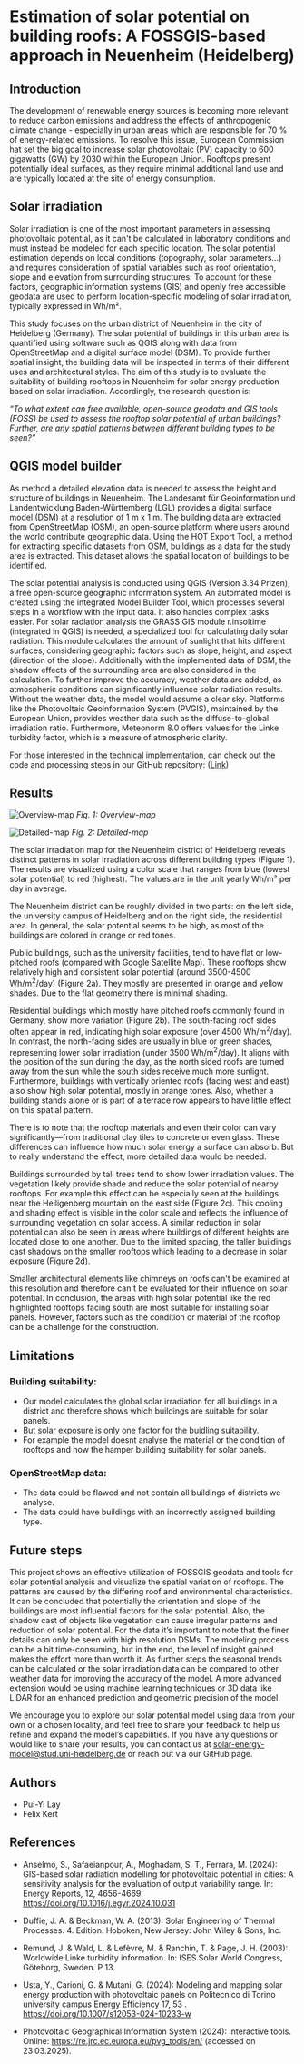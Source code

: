 # Estimation of solar potential on building roofs: A FOSSGIS-based approach in Neuenheim (Heidelberg)


## Introduction

The development of renewable energy sources is becoming more relevant to reduce carbon emissions and address the effects of anthropogenic climate change - especially in urban areas which are responsible for 70 % of energy-related emissions. To resolve this issue, European Commission hat set the big goal to increase solar photovoltaic (PV) capacity to 600 gigawatts (GW) by 2030 within the European Union. Rooftops present potentially ideal surfaces, as they require minimal additional land use and are typically located at the site of energy consumption. 


## Solar irradiation

Solar irradiation is one of the most important parameters in assessing photovoltaic potential, as it can't be calculated in laboratory conditions and must instead be modeled for each specific location. The solar potential estimation depends on local conditions (topography, solar parameters…) and requires consideration of spatial variables such as roof orientation, slope and elevation from surrounding structures. To account for these factors, geographic information systems (GIS) and openly free accessible geodata are used to perform location-specific modeling of solar irradiation, typically expressed in Wh/m².

This study focuses on the urban district of Neuenheim in the city of Heidelberg (Germany). The solar potential of buildings in this urban area is quantified using software such as QGIS along with data from OpenStreetMap and a digital surface model (DSM). To provide further spatial insight, the building data will be inspected in terms of their different uses and architectural styles. The aim of this study is to evaluate the suitability of building rooftops in Neuenheim for solar energy production based on solar irradiation. Accordingly, the research question is:

*“To what extent can free available, open-source geodata and GIS tools (FOSS)  be used to assess the rooftop solar potential of urban buildings? Further, are any spatial patterns between different building types to be seen?”*


## QGIS model builder

As method a detailed elevation data is needed to assess the height and structure of buildings in Neuenheim. The Landesamt für Geoinformation und Landentwicklung Baden-Württemberg (LGL) provides a digital surface model (DSM) at a resolution of 1 m x 1 m. The building data are extracted from OpenStreetMap (OSM), an open-source platform where users around the world contribute geographic data. Using the HOT Export Tool, a method for extracting specific datasets from OSM, buildings as a data for the study area is extracted. This dataset allows the spatial location of buildings to be identified.

The solar potential analysis is conducted using QGIS (Version 3.34 Prizen), a free open-source geographic information system. An automated model is created using the integrated Model Builder Tool, which processes several steps in a workflow with the input data. It also handles complex tasks easier. For solar radiation analysis the GRASS GIS module r.insoltime (integrated in QGIS) is needed, a specialized tool for calculating daily solar radiation. This module calculates the amount of sunlight that hits different surfaces, considering geographic factors such as slope, height, and aspect (direction of the slope). Additionally with the implemented data of DSM, the shadow effects of the surrounding area are also considered in the calculation. To further improve the accuracy, weather data are added, as atmospheric conditions can significantly influence solar radiation results. Without the weather data, the model would assume a clear sky. Platforms like the Photovoltaic Geoinformation System (PVGIS), maintained by the European Union, provides weather data such as the diffuse-to-global irradiation ratio. Furthermore, Meteonorm 8.0 offers values for the Linke turbidity factor, which is a measure of atmospheric clarity. 

For those interested in the technical implementation, can check out the code and processing steps in our GitHub repository: ([Link](https://courses.gistools.geog.uni-heidelberg.de/qk232/solar_potential_heidelberg_lay_kert))


## Results

![Overview-map](Fig_1_Uebersichtkarte.png)
*Fig. 1: Overview-map*

![Detailed-map](Fig_2_Details_solar.png)
*Fig. 2: Detailed-map*

The solar irradiation map for the Neuenheim district of Heidelberg reveals distinct patterns in solar irradiation across different building types (Figure 1). The results are visualized using a color scale that ranges from blue (lowest solar potential) to red (highest). The values are in the unit yearly Wh/m² per day in average. 

The Neuenheim district can be roughly divided in two parts: on the left side, the university campus of Heidelberg and on the right side, the residential area. In general, the solar potential seems to be high, as most of the buildings are colored in orange or red tones. 

Public buildings, such as the university facilities, tend to have flat or low-pitched roofs (compared with Google Satellite Map). These rooftops show relatively high and consistent solar potential (around 3500-4500 Wh/m<sup>2</sup>/day) (Figure 2a). They mostly are presented in orange and yellow shades. Due to the flat geometry there is minimal shading. 

Residential buildings which mostly have pitched roofs commonly found in Germany, show more variation (Figure 2b). The south-facing roof sides often appear in red, indicating high solar exposure (over 4500 Wh/m<sup>2</sup>/day). In contrast, the north-facing sides are usually in blue or green shades, representing lower solar irradiation (under 3500 Wh/m<sup>2</sup>/day). It aligns with the position of the sun during the day, as the north sided roofs are turned away from the sun while the south sides receive much more sunlight. Furthermore, buildings with vertically oriented roofs (facing west and east) also show high solar potential, mostly in orange tones.  Also, whether a building stands alone or is part of a terrace row appears to have little effect on this spatial pattern.

There is to note that the rooftop materials and even their color can vary significantly—from traditional clay tiles to concrete or even glass. These differences can influence how much solar energy a surface can absorb. But to really understand the effect, more detailed data would be needed. 

Buildings surrounded by tall trees tend to show lower irradiation values. The vegetation likely provide shade and reduce the solar potential of nearby rooftops. For example this effect can be especially seen at the buildings near the Heiligenberg mountain on the east side (Figure 2c). This cooling and shading effect is visible in the color scale and reflects the influence of surrounding vegetation on solar access.  A similar reduction in solar potential can also be seen in areas where buildings of different heights are located close to one another. Due to the limited spacing, the taller buildings cast shadows on the smaller rooftops which leading to a decrease in solar exposure (Figure 2d). 

Smaller architectural elements like chimneys on roofs can't be examined at this resolution and therefore can't be evaluated for their influence on solar potential. In conclusion, the areas with high solar potential like the red highlighted rooftops facing south are most suitable for installing solar panels. However, factors such as the condition or material of the rooftop can be a challenge for the construction. 


## Limitations

### Building suitability:
  * Our model calculates the global solar irradiation for all buildings in a district and therefore shows which buildings are suitable for solar panels.
  * But solar exposure is only one factor for the buidling suitability.
  * For example the model doesnt analyse the material or the condition of rooftops and how the hamper building suitability for solar panels.

### OpenStreetMap data:
  * The data could be flawed and not contain all buildings of districts we analyse.
  * The data could have buildings with an incorrectly assigned building type.
 

## Future steps

This project shows an effective utilization of FOSSGIS geodata and tools for solar potential analysis and visualize the spatial variation of rooftops. The patterns are caused by the differing roof and environmental characteristics. It can be concluded that potentially the orientation and slope of the buildings are most influential factors for the solar potential. Also, the shadow cast of objects like vegetation can cause irregular patterns and reduction of solar potential. For the data it’s important to note that the finer details can only be seen with high resolution DSMs. The modeling process can be a bit time-consuming, but in the end, the level of insight gained makes the effort more than worth it. As further steps the seasonal trends can be calculated or the solar irradiation data can be compared to other weather data for improving the accuracy of the model. A more advanced extension would be using machine learning techniques or 3D data like LiDAR for an enhanced prediction and geometric precision of the model.  

We encourage you to explore our solar potential model using data from your own or a chosen locality, and feel free to share your feedback to help us refine and expand the model’s capabilities. If you have any questions or would like to share your results, you can contact us at solar-energy-model@stud.uni-heidelberg.de or reach out via our GitHub page.


## Authors

* Pui-Yi Lay
* Felix Kert


## References

* Anselmo, S., Safaeianpour, A., Moghadam, S. T., Ferrara, M. (2024): GIS-based solar radiation modelling for photovoltaic potential in cities: A sensitivity
  analysis for the evaluation of output variability range. In: Energy Reports, 12, 4656-4669. https://doi.org/10.1016/j.egyr.2024.10.031
* Duffie, J. A. & Beckman, W. A. (2013): Solar Engineering of Thermal Processes. 4. Edition. Hoboken, New Jersey: John Wiley & Sons, Inc.
* Remund, J. & Wald, L. & Lefèvre, M. & Ranchin, T. & Page, J. H. (2003): Worldwide Linke turbidity information. In: ISES Solar World Congress,
  Göteborg, Sweden. P 13.
* Usta, Y., Carioni, G. & Mutani, G. (2024): Modeling and mapping solar energy production with photovoltaic panels on Politecnico di Torino university campus
  Energy Efficiency 17, 53 . https://doi.org/10.1007/s12053-024-10233-w

* Photovoltaic Geographical Information System (2024): Interactive tools. Online: https://re.jrc.ec.europa.eu/pvg_tools/en/ (accessed on 23.03.2025).
